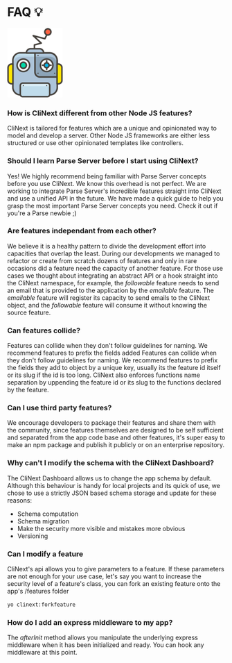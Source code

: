 
# FAQ 💡

![logo](/img/icon.png)

<!-- ## CliNext -->

### How is CliNext different from other Node JS features?
CliNext is tailored for features which are a unique and opinionated way to model and develop a server. Other Node JS frameworks are either less structured or use other opinionated templates like controllers. 

### Should I learn Parse Server before I start using CliNext?
Yes! We highly recommend being familiar with Parse Server concepts before you use CliNext. We know this overhead is not perfect. We are working to integrate Parse Server's incredible features straight into CliNext and use a unified API in the future. We have made a quick guide to help you grasp the most important Parse Server concepts you need. Check it out if you're a Parse newbie ;)

<!-- ## Features -->

### Are features independant from each other?
We believe it is a healthy pattern to divide the development effort into capacities that overlap the least. During our developments we managed to refactor or create from scratch dozens of features and only in rare occasions did a feature need the capacity of another feature. For those use cases we thought about integrating an abstract API or a hook straight into the CliNext namespace, for example, the *followable* feature needs to send an email that is provided to the application by the *emailable* feature. The *emailable* feature will register its capacity to send emails to the CliNext object, and the *followable* feature will consume it without knowing the source feature.

### Can features collide?
Features can collide when they don't follow guidelines for naming. We recommend features to prefix the fields added 
Features can collide when they don't follow guidelines for naming. We recommend features to prefix the fields they add to object by a unique key, usually its the feature id itself or its slug if the id is too long. CliNext also enforces functions name separation by uppending the feature id or its slug to the functions declared by the feature.

### Can I use third party features?
We encourage developers to package their features and share them with the community, since features themselves are designed to be self sufficient and separated from the app code base and other features, it's super easy to make an npm package and publish it publicly or on an enterprise repository. 

### Why can't I modify the schema with the CliNext Dashboard?
The CliNext Dashboard allows us to change the app schema by default. Although this behaviour is handy for local projects and its quick of use, we chose to use a strictly JSON based schema storage and update for these reasons:
- Schema computation
- Schema migration
- Make the security more visible and mistakes more obvious
- Versioning

### Can I modify a feature
CliNext's api allows you to give parameters to a feature.
If these parameters are not enough for your use case, let's say you want to increase the security level of a feature's class, you can fork an existing feature onto the app's /features folder

```bash
yo clinext:forkfeature
```

### How do I add an express middleware to my app?
The *afterInit* method allows you manipulate the underlying express middleware when it has been initialized and ready. You can hook any middleware at this point.